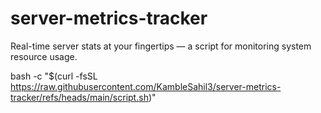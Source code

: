 # server-metrics-tracker
Real-time server stats at your fingertips — a script for monitoring system resource usage.

bash -c "$(curl -fsSL https://raw.githubusercontent.com/KambleSahil3/server-metrics-tracker/refs/heads/main/script.sh)"